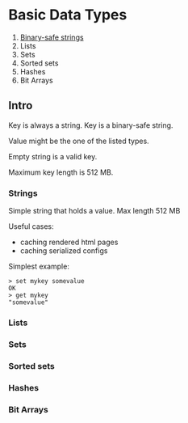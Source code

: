 # Basic Data Types

1. [Binary-safe strings](#some-markdown-heading)
2. Lists
3. Sets
4. Sorted sets
5. Hashes
6. Bit Arrays

## Intro

Key is always a string. Key is a binary-safe string.

Value might be the one of the listed types.

Empty string is a valid key.

Maximum key length is 512 MB.

### Strings

Simple string that holds a value. Max length 512 MB

Useful cases:
- caching rendered html pages
- caching serialized configs

Simplest example:
```
> set mykey somevalue
OK
> get mykey
"somevalue"
```

### Lists

### Sets

### Sorted sets

### Hashes

### Bit Arrays